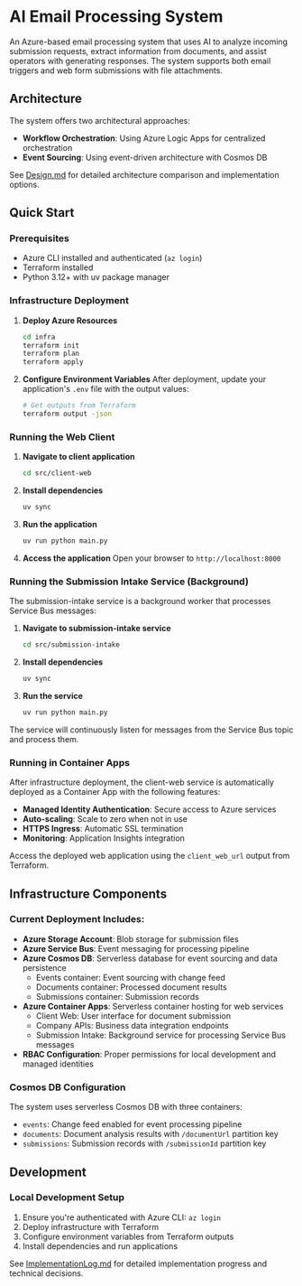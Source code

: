 # AI Email Processing System

An Azure-based email processing system that uses AI to analyze incoming submission requests, extract information from documents, and assist operators with generating responses. The system supports both email triggers and web form submissions with file attachments.

## Architecture

The system offers two architectural approaches:
- **Workflow Orchestration**: Using Azure Logic Apps for centralized orchestration
- **Event Sourcing**: Using event-driven architecture with Cosmos DB

See [Design.md](docs/Design.md) for detailed architecture comparison and implementation options.

## Quick Start

### Prerequisites
- Azure CLI installed and authenticated (`az login`)
- Terraform installed
- Python 3.12+ with uv package manager

### Infrastructure Deployment

1. **Deploy Azure Resources**
   ```bash
   cd infra
   terraform init
   terraform plan
   terraform apply
   ```

2. **Configure Environment Variables**
   After deployment, update your application's `.env` file with the output values:
   ```bash
   # Get outputs from Terraform
   terraform output -json
   ```

### Running the Web Client

1. **Navigate to client application**
   ```bash
   cd src/client-web
   ```

2. **Install dependencies**
   ```bash
   uv sync
   ```

3. **Run the application**
   ```bash
   uv run python main.py
   ```

4. **Access the application**
   Open your browser to `http://localhost:8000`

### Running the Submission Intake Service (Background)

The submission-intake service is a background worker that processes Service Bus messages:

1. **Navigate to submission-intake service**
   ```bash
   cd src/submission-intake
   ```

2. **Install dependencies**
   ```bash
   uv sync
   ```

3. **Run the service**
   ```bash
   uv run python main.py
   ```

The service will continuously listen for messages from the Service Bus topic and process them.

### Running in Container Apps

After infrastructure deployment, the client-web service is automatically deployed as a Container App with the following features:
- **Managed Identity Authentication**: Secure access to Azure services
- **Auto-scaling**: Scale to zero when not in use
- **HTTPS Ingress**: Automatic SSL termination
- **Monitoring**: Application Insights integration

Access the deployed web application using the `client_web_url` output from Terraform.

## Infrastructure Components

### Current Deployment Includes:
- **Azure Storage Account**: Blob storage for submission files
- **Azure Service Bus**: Event messaging for processing pipeline
- **Azure Cosmos DB**: Serverless database for event sourcing and data persistence
  - Events container: Event sourcing with change feed
  - Documents container: Processed document results
  - Submissions container: Submission records
- **Azure Container Apps**: Serverless container hosting for web services
  - Client Web: User interface for document submission
  - Company APIs: Business data integration endpoints
  - Submission Intake: Background service for processing Service Bus messages
- **RBAC Configuration**: Proper permissions for local development and managed identities

### Cosmos DB Configuration
The system uses serverless Cosmos DB with three containers:
- `events`: Change feed enabled for event processing pipeline
- `documents`: Document analysis results with `/documentUrl` partition key
- `submissions`: Submission records with `/submissionId` partition key

## Development

### Local Development Setup
1. Ensure you're authenticated with Azure CLI: `az login`
2. Deploy infrastructure with Terraform
3. Configure environment variables from Terraform outputs
4. Install dependencies and run applications

See [ImplementationLog.md](docs/ImplementationLog.md) for detailed implementation progress and technical decisions.